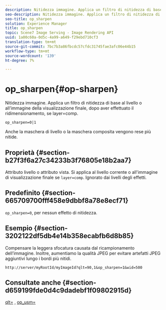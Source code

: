 ```yaml
---
description: Nitidezza immagine. Applica un filtro di nitidezza di base al livello o all’immagine della visualizzazione finale, dopo aver effettuato il ridimensionamento, se layer=comp.
seo-description: Nitidezza immagine. Applica un filtro di nitidezza di base al livello o all’immagine della visualizzazione finale, dopo aver effettuato il ridimensionamento, se layer=comp.
seo-title: op_sharpen
solution: Experience Manager
title: op_sharpen
topic: Scene7 Image Serving - Image Rendering API
uuid: 1a00c60a-0d5c-4a99-a649-f29ebd710cf3
translation-type: tm+mt
source-git-commit: 7bc7b3a86fbcdc57cfdc31745fae3afc06e44b15
workflow-type: tm+mt
source-wordcount: '139'
ht-degree: 7%

---
```



# op_sharpen{#op-sharpen}

Nitidezza immagine. Applica un filtro di nitidezza di base al livello o all’immagine della visualizzazione finale, dopo aver effettuato il ridimensionamento, se layer=comp.

`op_sharpen=0|1`

Anche la maschera di livello o la maschera composita vengono rese più nitide.

## Proprietà {#section-b27f3f6a27c34233b3f76805e18b2aa7}

Attributo livello o attributo vista. Si applica al livello corrente o all&#39;immagine di visualizzazione finale se `layer=comp`. Ignorato dai livelli degli effetti.

## Predefinito {#section-665709700fff458e9dbbf8a78e8ecf71}

`op_sharpen=0`, per nessun effetto di nitidezza.

## Esempio {#section-3202122df5db4e14b358ecabfb6d8b85}

Compensare la leggera sfocatura causata dal ricampionamento dell’immagine. Inoltre, aumentiamo la qualità JPEG per evitare artefatti JPEG aggiuntivi lungo i bordi più nitidi.

`http://server/myRootId/myImageId?qlt=90,1&op_sharpen=1&wid=500`

## Consultate anche {#section-d659199fde0d4c9dadebf1f09802915d}

[qlt=](../../../../../is-api/http-ref/image-serving-api-ref/c-http-protocol-reference/c-command-reference/r-is-http-qlt.md#reference-f69ed0758c784b0385d979820546d352) ,  [op_usm=](../../../../../is-api/http-ref/image-serving-api-ref/c-http-protocol-reference/c-command-reference/r-op-sharpen.md#reference-c32573230c6140f883efdaa201ea8541)
